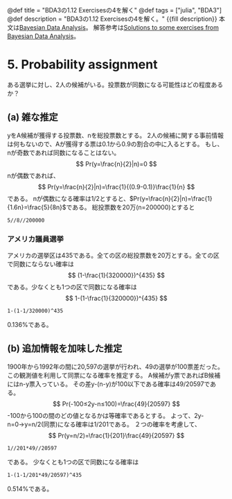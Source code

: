 @def title = "BDA3の1.12 Exercisesの4を解く"
@def tags = ["julia", "BDA3"]
@def description = "BDA3の1.12 Exercisesの4を解く。"
{{fill description}}
本文は[Bayesian Data Analysis](http://www.stat.columbia.edu/~gelman/book/)。
解答参考は[Solutions to some exercises from Bayesian Data Analysis](http://www.stat.columbia.edu/~gelman/book/BDA3.pdf)。

# 5. Probability assignment
ある選挙に対し、2人の候補がいる。投票数が同数になる可能性はどの程度あるか？

## (a) 雑な推定
yをA候補が獲得する投票数、nを総投票数とする。
2人の候補に関する事前情報は何もないので、Aが獲得する票は0.1から0.9の割合の中に入るとする。
もし、nが奇数であれば同数になることはない。
$$
Pr(y=\frac{n}{2}|n)=0
$$
nが偶数であれば、
$$
Pr(y=\frac{n}{2}|n)=\frac{1}{(0.9-0.1)}\frac{1}{n}
$$
である。
nが偶数になる確率は1/2とすると、$Pr(y=\frac{n}{2}|n)=\frac{1}{1.6n}=\frac{5}{8n}$である。
総投票数を20万(n=200000)とすると
```!
5//8//200000
```

### アメリカ議員選挙
アメリカの選挙区は435である。全ての区の総投票数を20万とする。全ての区で同数にならない確率は
$$
(1-\frac{1}{320000})^{435}
$$
である。少なくとも1つの区で同数になる確率は
$$
1-(1-\frac{1}{320000})^{435}
$$
```!
1-(1-1/320000)^435
```
0.136%である。

## (b) 追加情報を加味した推定
1900年から1992年の間に20,597の選挙が行われ、49の選挙が100票差だった。
この観測値を利用して同票になる確率を推定する。
A候補がy票であればB候補にはn-y票入っている。
その差y-(n-y)が100以下である確率は49/20597である。
$$
Pr(-100≤2y-n≤100)=\frac{49}{20597}
$$
-100から100の間のどの値となるかは等確率であるとする。
よって、2y-n=0→y=n/2(同票)になる確率は1/201である。
２つの確率を考慮して、
$$
Pr(y=n/2)=\frac{1}{201}\frac{49}{20597}
$$
```!
1//201*49//20597
```
である。
少なくとも1つの区で同数になる確率は
```!
1-(1-1/201*49/20597)^435
```
0.514%である。